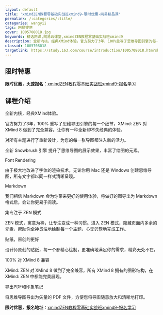 ```yaml
---
layout: default
title: 'xmindZEN教程零基础实战班xmind9-限时优惠-网易精品课'
permalink: /:categories/:title/
categories: wangyi2
tags: 网易提供
cover: 1005708018.jpg
keywords: 精选网课,网易云课堂,xmindZEN教程零基础实战班xmind9
description: 全新内核，经典XMind体验。官方努力了3年，100%重写了思维导图引擎的每一个细节，XMind:ZEN对XMind8做
classid: 1005708018
targetlink: https://study.163.com/course/introduction/1005708018.htm?share=1&shareId=1025206652&utm_campaign=share&utm_medium=iphoneShare&utm_source=&utm_u=1025206652
---
```


## 限时特惠

**限时优惠，火速报名**：[xmindZEN教程零基础实战班xmind9-报名学习](https://study.163.com/course/introduction/1005708018.htm?share=1&shareId=1025206652&utm_campaign=share&utm_medium=iphoneShare&utm_source=&utm_u=1025206652)

## 课程介绍

全新内核，经典XMind体验。

官方努力了3年，100% 重写了思维导图引擎的每一个细节，XMind: ZEN 对 XMind 8 做到了完全兼容，让你有一种全新却不失经典的体验。

对所有主题进行了重新设计，为您的每一张导图都注入新的活力。



全新 Snowbrush 引擎 提升了思维导图的展示效果，丰富了绘图的元素。

Font Rendering

由于极大地改进了字体的渲染技术，无论你用 Mac 还是 Windows 创建思维导图，所有文字都以同一样式清晰呈现。

Markdown

我们相信 Markdown 会为你带来更好的使用体验，将做好的图导出为 Markdown 格式后，会让你更易于阅读。

集专注于 ZEN 模式

ZEN 模式，寓意为禅，让专注变成一种习惯。进入 ZEN 模式，隐藏页面内多余的元素，帮助你全神贯注地绘制每一个主题，心无旁骛地完成工作。

贴纸，原创的更好

设计师原创的贴纸，每一个都精心绘制，更准确地满足你的需求，精彩无处不在。

100% 对 XMind 8 兼容

XMind: ZEN 对 XMind 8 做到了完全兼容，所有 XMind 8 拥有的图形结构，在 XMind: ZEN 中都能完美展现。

导出PDF和印象笔记

将思维导图导出为矢量的 PDF 文件，方便您将导图随意放大和清晰地打印。

**限时优惠，报名地址**：[xmindZEN教程零基础实战班xmind9-报名学习](https://study.163.com/course/introduction/1005708018.htm?share=1&shareId=1025206652&utm_campaign=share&utm_medium=iphoneShare&utm_source=&utm_u=1025206652)

